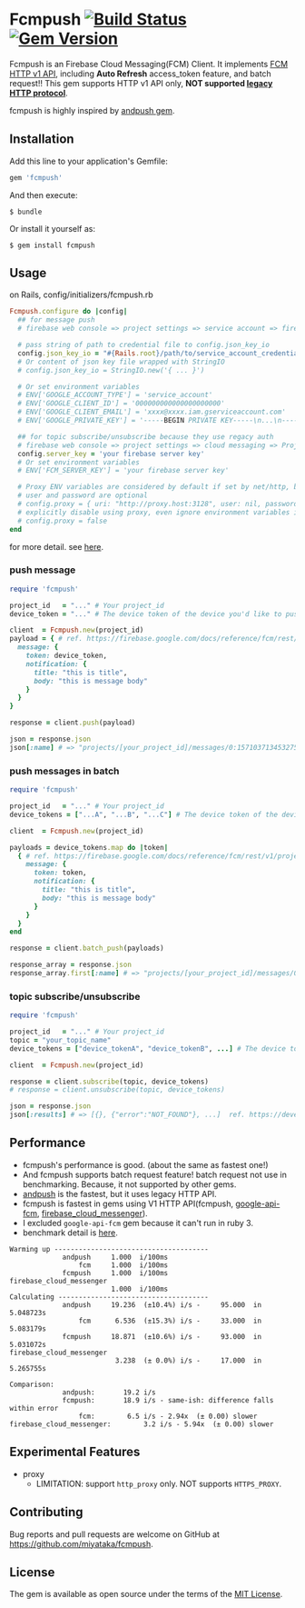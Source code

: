 # Fcmpush [![Build Status](https://github.com/miyataka/fcmpush/actions/workflows/test.yml/badge.svg)](https://github.com/miyataka/fcmpush/actions) [![Gem Version](https://badge.fury.io/rb/fcmpush.svg)](https://badge.fury.io/rb/fcmpush)

Fcmpush is an Firebase Cloud Messaging(FCM) Client. It implements [FCM HTTP v1 API](https://firebase.google.com/docs/reference/fcm/rest/v1/projects.messages), including **Auto Refresh** access_token feature, and batch request!!
This gem supports HTTP v1 API only, **NOT supported [legacy HTTP protocol](https://firebase.google.com/docs/cloud-messaging/http-server-ref)**.

fcmpush is highly inspired by [andpush gem](https://github.com/yuki24/andpush).

## Installation

Add this line to your application's Gemfile:

```ruby
gem 'fcmpush'
```

And then execute:

    $ bundle

Or install it yourself as:

    $ gem install fcmpush

## Usage

on Rails, config/initializers/fcmpush.rb
```ruby
Fcmpush.configure do |config|
  ## for message push
  # firebase web console => project settings => service account => firebase admin sdk => generate new private key

  # pass string of path to credential file to config.json_key_io
  config.json_key_io = "#{Rails.root}/path/to/service_account_credentials.json"
  # Or content of json key file wrapped with StringIO
  # config.json_key_io = StringIO.new('{ ... }')

  # Or set environment variables
  # ENV['GOOGLE_ACCOUNT_TYPE'] = 'service_account'
  # ENV['GOOGLE_CLIENT_ID'] = '000000000000000000000'
  # ENV['GOOGLE_CLIENT_EMAIL'] = 'xxxx@xxxx.iam.gserviceaccount.com'
  # ENV['GOOGLE_PRIVATE_KEY'] = '-----BEGIN PRIVATE KEY-----\n...\n-----END PRIVATE KEY-----\n\'

  ## for topic subscribe/unsubscribe because they use regacy auth
  # firebase web console => project settings => cloud messaging => Project credentials => Server key
  config.server_key = 'your firebase server key'
  # Or set environment variables
  # ENV['FCM_SERVER_KEY'] = 'your firebase server key'

  # Proxy ENV variables are considered by default if set by net/http, but you can explicitly define your proxy host here
  # user and password are optional
  # config.proxy = { uri: "http://proxy.host:3128", user: nil, password: nil }
  # explicitly disable using proxy, even ignore environment variables if set
  # config.proxy = false
end
```

for more detail. see [here](https://github.com/googleapis/google-auth-library-ruby#example-service-account).

### push message
```ruby
require 'fcmpush'

project_id   = "..." # Your project_id
device_token = "..." # The device token of the device you'd like to push a message to

client  = Fcmpush.new(project_id)
payload = { # ref. https://firebase.google.com/docs/reference/fcm/rest/v1/projects.messages
  message: {
    token: device_token,
    notification: {
      title: "this is title",
      body: "this is message body"
    }
  }
}

response = client.push(payload)

json = response.json
json[:name] # => "projects/[your_project_id]/messages/0:1571037134532751%31bd1c9631bd1c96"
```

### push messages in batch
```ruby
require 'fcmpush'

project_id   = "..." # Your project_id
device_tokens = ["...A", "...B", "...C"] # The device token of the device you'd like to push a message to

client  = Fcmpush.new(project_id)

payloads = device_tokens.map do |token|
  { # ref. https://firebase.google.com/docs/reference/fcm/rest/v1/projects.messages
    message: {
      token: token,
      notification: {
        title: "this is title",
        body: "this is message body"
      }
    }
  }
end

response = client.batch_push(payloads)

response_array = response.json
response_array.first[:name] # => "projects/[your_project_id]/messages/0:1571037134532751%31bd1c9631bd1c96"
```

### topic subscribe/unsubscribe
```ruby
require 'fcmpush'

project_id   = "..." # Your project_id
topic = "your_topic_name"
device_tokens = ["device_tokenA", "device_tokenB", ...] # The device tokens of the device you'd like to subscribe

client  = Fcmpush.new(project_id)

response = client.subscribe(topic, device_tokens)
# response = client.unsubscribe(topic, device_tokens)

json = response.json
json[:results] # => [{}, {"error":"NOT_FOUND"}, ...]  ref. https://developers.google.com/instance-id/reference/server#example_result_3
```

## Performance
- fcmpush's performance is good. (about the same as fastest one!)
- And fcmpush supports batch request feature! batch request not use in benchmarking. Because, it not supported by other gems.
- [andpush](https://github.com/yuki24/andpush) is the fastest, but it uses legacy HTTP API.
- fcmpush is fastest in gems using V1 HTTP API(fcmpush, [google-api-fcm](https://github.com/oniksfly/google-api-fcm), [firebase_cloud_messenger](https://github.com/vincedevendra/firebase_cloud_messenger)).
- I excluded `google-api-fcm` gem because it can't run in ruby 3.
- benchmark detail is [here](https://gist.github.com/miyataka/8787021724ee7dc5cecea88913f3af8c).
```
Warming up --------------------------------------
             andpush     1.000  i/100ms
                 fcm     1.000  i/100ms
             fcmpush     1.000  i/100ms
firebase_cloud_messenger
                         1.000  i/100ms
Calculating -------------------------------------
             andpush     19.236  (±10.4%) i/s -     95.000  in   5.048723s
                 fcm      6.536  (±15.3%) i/s -     33.000  in   5.083179s
             fcmpush     18.871  (±10.6%) i/s -     93.000  in   5.031072s
firebase_cloud_messenger
                          3.238  (± 0.0%) i/s -     17.000  in   5.265755s

Comparison:
             andpush:       19.2 i/s
             fcmpush:       18.9 i/s - same-ish: difference falls within error
                 fcm:        6.5 i/s - 2.94x  (± 0.00) slower
firebase_cloud_messenger:        3.2 i/s - 5.94x  (± 0.00) slower
```

## Experimental Features
- proxy
    - LIMITATION: support `http_proxy` only. NOT supports `HTTPS_PROXY`.

## Contributing

Bug reports and pull requests are welcome on GitHub at https://github.com/miyataka/fcmpush.

## License

The gem is available as open source under the terms of the [MIT License](https://opensource.org/licenses/MIT).
